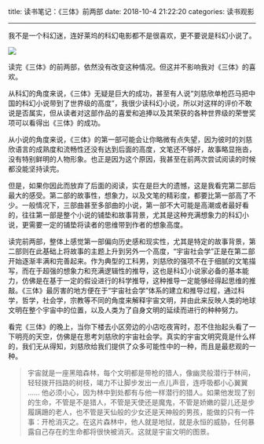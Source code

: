 title: 读书笔记：《三体》前两部
date: 2018-10-4 21:22:20
categories: 读书观影

---

我不是一个科幻迷，连好莱坞的科幻电影都不是很喜欢，更不要说是科幻小说了。

<!--more-->

![](https://cdn.pixabay.com/photo/2015/11/04/20/59/milky-way-1023340_1280.jpg)


读完《三体》的前两部，依然没有改变这种情况。但这并不影响我对《三体》的喜欢。

从科幻的角度来说，《三体》无疑是巨大的成功，甚至有人说“刘慈欣单枪匹马把中国的科幻小说带到了世界级的高度”，我很少读科幻小说，所以对这样的评价不敢说是否属实，但从读者对这部作品的喜爱和追捧以及其荣获的各种世界级的荣誉奖项可以看得出《三体》的成功。

从小说的角度来说，《三体》的第一部可能会让你略微有点失望，因为彼时的刘慈欣语言的成熟度和流畅性还没有达到后面的高度，文笔还不够好，故事略显拖沓，没有特别鲜明的人物形象。也正是因为这个原因，我甚至在前两次尝试阅读的时候都没能坚持读完。

但是，如果你因此而放弃了后面的阅读，实在是巨大的遗憾，这是我看完第二部后最大的感受。第二部的故事性，想象力，以及文笔的精彩度，都要比第一部高了不少。一般情况下，三部曲甚至多部曲的小说，第一部不大可能是高潮或者最好看的，往往第一部是整个小说的铺垫和故事背景，尤其是这种充满想象力的科幻小说，更需要一定的铺垫将读者的思维带到作者的想象高度。

读完前两部，整体上感觉第一部偏向历史感和现实性，尤其是特定的故事背景，第二部则在此基础上将故事的主题上升到另外一个高度，“宇宙社会学”正是在第二部开始逐渐丰满和完善起来。作为典型的工科男，刘慈欣的强项不在于细腻的文笔描写，而在于超强的想象力和充满逻辑性的推导，这也是科幻小说家必备的基本能力，仿佛是在基于一定的假设进行的科学推导，这种推导一定能够经得起思维的推敲。《三体》最厉害的地方便在于“宇宙社会学”体系的建立和推导过程，通过科学，哲学，社会学，宗教等不同的角度来解释宇宙文明，并由此来反映人类的地球文明在整个宇宙中的位置，以及人类为了自身文明的延续而进行的种种努力。

看完《三体》的晚上，当你下楼去小区旁边的小店吃夜宵时，忍不住抬起头看了一下明亮的天空，仿佛是在思考刘慈欣的宇宙社会学。真实的宇宙文明究竟是什么样的，我们无从得知，刘慈欣给我们提供了众多可能性中的一种，而且是最悲观的一种。

> 宇宙就是一座黑暗森林，每个文明都是带枪的猎人，像幽灵般潜行于林间，轻轻拨开挡路的树枝，竭力不让脚步发出一点儿声音，连呼吸都小心翼翼 …… 他必须小心，因为林中到处都有与他一样潜行的猎人。如果他发现了别的生命，不管是不是猎人，不管是天使还是魔鬼，不管是娇嫩的婴儿还是步履蹒跚的老人，也不管是天仙般的少女还是天神般的男孩，能做的只有一件事：开枪消灭之。在这片森林中，他人就是地狱，就是永恒的威胁，任何暴露自己存在的生命都将很快被消灭。这就是宇宙文明的图景。




